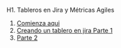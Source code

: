H1. Tableros en Jira y Métricas Agiles

1. [Comienza aqui](https://es.atlassian.com/project-management)
2. [Creando un tablero en jira Parte 1](http://atlassianblog.wpengine.com/2012/09/5-steps-to-build-a-killer-dashboard/)
2. [Parte 2](https://www.atlassian.com/blog/jira-software/7-steps-to-a-beautiful-and-useful-agile-dashboard)
